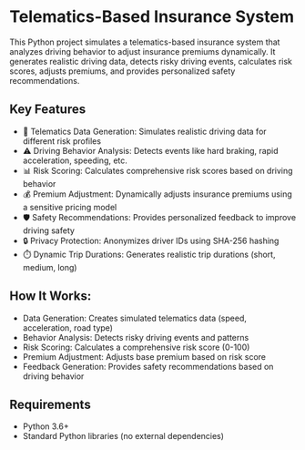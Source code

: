 # Telematics-Based Insurance System
This Python project simulates a telematics-based insurance system that analyzes driving behavior to adjust insurance premiums dynamically. It generates realistic driving data, detects risky driving events, calculates risk scores, adjusts premiums, and provides personalized safety recommendations.

## Key Features
- 🚗 Telematics Data Generation: Simulates realistic driving data for different risk profiles
- ⚠️ Driving Behavior Analysis: Detects events like hard braking, rapid acceleration, speeding, etc.
- 📊 Risk Scoring: Calculates comprehensive risk scores based on driving behavior
- 💰 Premium Adjustment: Dynamically adjusts insurance premiums using a sensitive pricing model
- 🛡️ Safety Recommendations: Provides personalized feedback to improve driving safety
- 🔒 Privacy Protection: Anonymizes driver IDs using SHA-256 hashing
- ⏱️ Dynamic Trip Durations: Generates realistic trip durations (short, medium, long)

## How It Works:

- Data Generation: Creates simulated telematics data (speed, acceleration, road type)
- Behavior Analysis: Detects risky driving events and patterns
- Risk Scoring: Calculates a comprehensive risk score (0-100)
- Premium Adjustment: Adjusts base premium based on risk score
- Feedback Generation: Provides safety recommendations based on driving behavior

## Requirements
- Python 3.6+
- Standard Python libraries (no external dependencies)

